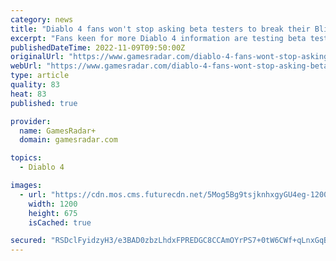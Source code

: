 ```yaml
---
category: news
title: "Diablo 4 fans won't stop asking beta testers to break their Blizzard contracts"
excerpt: "Fans keen for more Diablo 4 information are testing beta testers' commitments to their NDAs by asking questions about what they saw, just weeks after several players seemingly went against Blizzard's ..."
publishedDateTime: 2022-11-09T09:50:00Z
originalUrl: "https://www.gamesradar.com/diablo-4-fans-wont-stop-asking-beta-testers-to-break-their-blizzard-contracts/"
webUrl: "https://www.gamesradar.com/diablo-4-fans-wont-stop-asking-beta-testers-to-break-their-blizzard-contracts/"
type: article
quality: 83
heat: 83
published: true

provider:
  name: GamesRadar+
  domain: gamesradar.com

topics:
  - Diablo 4

images:
  - url: "https://cdn.mos.cms.futurecdn.net/5Mog5Bg9tsjknhxgyGU4eg-1200-80.jpg"
    width: 1200
    height: 675
    isCached: true

secured: "RSDclFyidzyH3/e3BAD0zbzLhdxFPREDGC8CCAmOYrPS7+0tW6CWf+qLnxGqBU/CIR52A1PEWArbtWGHgc5SbqIvHMdXogPhdJjQ7jvjqIlU1IgUX73733RvdM3VKIeQUQ2kf/NvLUNn/YGtcyH4QZQ3R8H4SWCMEUBAGoS330D70I3cD01ftVRK3yDt21uwE9WI74HvaLqkNQ2lFcG/HlgaKBOF/c+pQ0yBk59Q4xynwlfDia7Bhtc91C+YdNziwdZ7cf1wZYO9R4ayYdklV0t3T/W3D9LSpEHNfckHhfyg16f6qLY06w2KhULSMhJK+albPHPMDYcOzJOY/WQ8veoQcfd6lqY26/qNbyUsHs0=;V8MCmQ4HWT/O9Y9G6nnFfg=="
---
```


